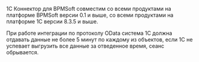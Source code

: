 1С Коннектор для BPMSoft совместим со всеми продуктами на платформе BPMSoft версии 0.1 и выше, со всеми продуктами на платформе 1С версии 8.3.5 и выше.

При работе интеграции по протоколу OData система 1С должна отдавать данные не более 5 минут по каждому из объектов, если 1С не успевает выгрузить все данные за отведенное время, сеанс обрывается.